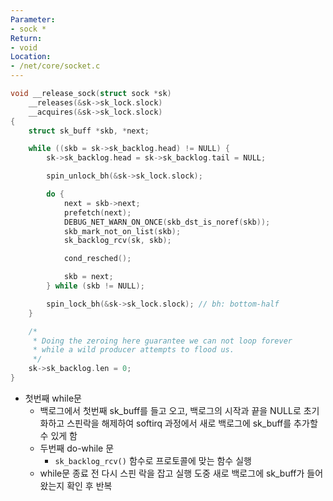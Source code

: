 ```yaml
---
Parameter: 
- sock *
Return:
- void
Location:
- /net/core/socket.c
---
```

```C title=__release_sock()
void __release_sock(struct sock *sk)
	__releases(&sk->sk_lock.slock)
	__acquires(&sk->sk_lock.slock)
{
	struct sk_buff *skb, *next;

	while ((skb = sk->sk_backlog.head) != NULL) {
		sk->sk_backlog.head = sk->sk_backlog.tail = NULL;

		spin_unlock_bh(&sk->sk_lock.slock);

		do {
			next = skb->next;
			prefetch(next);
			DEBUG_NET_WARN_ON_ONCE(skb_dst_is_noref(skb));
			skb_mark_not_on_list(skb);
			sk_backlog_rcv(sk, skb);

			cond_resched();

			skb = next;
		} while (skb != NULL);

		spin_lock_bh(&sk->sk_lock.slock); // bh: bottom-half
	}

	/*
	 * Doing the zeroing here guarantee we can not loop forever
	 * while a wild producer attempts to flood us.
	 */
	sk->sk_backlog.len = 0;
}
```

- 첫번째 while문
	- 백로그에서 첫번째 sk_buff를 들고 오고, 백로그의 시작과 끝을 NULL로 초기화하고 스핀락을 해제하여 softirq 과정에서 새로 백로그에 sk_buff를 추가할 수 있게 함
	- 두번째 do-while 문
		- `sk_backlog_rcv()` 함수로 프로토콜에 맞는 함수 실행
	- while문 종료 전 다시 스핀 락을 잡고 실행 도중 새로 백로그에 sk_buff가 들어왔는지 확인 후 반복